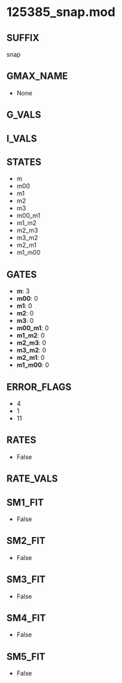 # 125385_snap.mod

## SUFFIX

snap

## GMAX_NAME

- None

## G_VALS


## I_VALS


## STATES

- m
- m00
- m1
- m2
- m3
- m00_m1
- m1_m2
- m2_m3
- m3_m2
- m2_m1
- m1_m00

## GATES

- **m**: 3
- **m00**: 0
- **m1**: 0
- **m2**: 0
- **m3**: 0
- **m00_m1**: 0
- **m1_m2**: 0
- **m2_m3**: 0
- **m3_m2**: 0
- **m2_m1**: 0
- **m1_m00**: 0

## ERROR_FLAGS

- 4
- 1
- 11

## RATES

- False

## RATE_VALS


## SM1_FIT

- False

## SM2_FIT

- False

## SM3_FIT

- False

## SM4_FIT

- False

## SM5_FIT

- False

